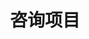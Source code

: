 ---
layout: PageLayout
page: Consulting
title: 咨询项目
cards:
  - title: 土地价值潜力预测
    img: p-1.png
    type: 企业客户委托
    desc: 基于城市空间价值模型，提出城市空间活力与增长潜力的评估方法，并基于各类城市新兴数据，刻画分析地区空间活力特征和各类设施的供应情况，识别出区域中潜在价值区域。
    highlight: 建立了一套城市土地价值的评估模型，能识别到1km网格尺度的土地价值，辅助投资决策。
    href: https://github.com/quanturban
  - title: 未来社区空间模型
    img: p-2.png
    type: 企业客户委托
    desc: 研究新技术背景下人类行为方式的改变及其对空间组织方式的影响；研究面向特定群体的灵活、混合的空间组织方式，构建未来社区空间模型和典型场景。
    highlight: 提出一套面向 10-15 年后的未来社区的空间模型，以场景应用为导向建立了技术与空间的匹配关系。
    href: https://github.com/quanturban
  - title: 粤港澳大湾区产业园区评估
    img: p-3.png
    type: 自主研究课题
    desc: 产业园区是城市经济发展的载体，也是支撑微观企业主体发展的空间平台。研究围绕粤港澳大湾区157个产业园区发展情况，从区位、成本、配套、产业、创新、政策等角度进行了全方位评价。
    highlight: 基于产业大数据，提出了一套从微观角度对产业园区发展的评价模型，建立了大湾区产业数据库。
    href: https://github.com/quanturban
  - title: 创新空间发展规划
    img: p-4.png
    type: 政府客户委托
    desc: 研究把握全球新兴产业发展方向和 全球创新中心城市的发展特征，归纳出城市创 新空间组织方法，提出北京创新空间的分类引 导策略和层次化组织策略。
    highlight: 提出一套“主体-行为-空间”视角 的创新空间形成机制，建构起北京创新空间的 宏观、中观和微观干预引导体系。
    href: https://github.com/quanturban
  - title: 城市品质比较
    img: p-5.png
    type: 政府客户委托
    desc: 研究立足于城市品质的理论研究，提出高品质城市内涵，并通过各指标维度的数据收集和整理，对比了海淀区与其他区域的城市品质情况。
    highlight: 建立一套评估城市品质的评估模型，该模型可用于宏观尺度，也可用于微观尺度。
    href: https://github.com/quanturban
  - title: 社区发展评估
    img: p-6.png
    type: 企业联合研究
    desc: 社区是城市治理的基本单元，社区发展情况的评估是城市体检的重要抓手。 研究围绕居民需求，从安全、环境、服务、社群和产业五个维度，对深圳市663个社区进行了全方位评价。
    highlight: 基于大数据支撑的各项分析，提出一套从微观角度进行社区评价的解决方案。
    href: https://github.com/quanturban
---